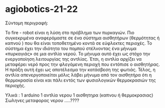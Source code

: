 # agiobotics-21-22


Σύντομη περιγραφή:

Το fire - robot είναι η λύση στο πρόβλημα των πυρκαγιών. Πιο συγκεκριμένα αναφερόμαστε σε ένα σύστημα αισθητήρων (θερμότητας ή καπνού ) που θα είναι τοποθετημένο κοντά σε εύφλεκτες περιοχές. Το σύστημα έχει την ιδιότητα του πομπού στέλνοντας ένα μήνυμα «πυρκαγιάς» σε μια αντλία νερού. Το μήνυμα αυτό έχει ως στόχο την ενεργοποίηση λειτουργίας της αντλίας. Έτσι, η αντλία αρχίζει να μεταφέρει νερό προς την φλεγόμενη περιοχή που εντόπισε ο αισθητήρας. Η πράξη αυτή έχει ως αποτέλεσμα την κατάσβεση της φωτιάς. Τέλος, η αντλία απενεργοποιείται μόλις λάβει μήνυμα από τον αισθητήρα ότι η θερμοκρασία είναι και πάλι εντός των φυσιολογικών θερμοκρασιών της περιοχής.

Υλικά :
1 arduino 
1 αντλία νερου 
1 αισθητηρα (καπνου ή θερμοκρασιας)
Σωληνες μεταφορας νερου 
…..????
